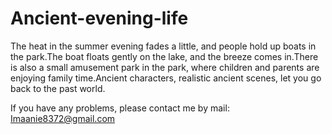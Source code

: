 # Ancient-evening-life

The heat in the summer evening fades a little, and people hold up boats in the park.The boat floats gently on the lake, and the breeze comes in.There is also a small amusement park in the park, where children and parents are enjoying family time.Ancient characters, realistic ancient scenes, let you go back to the past world.

If you have any problems, please contact me by mail: Imaanie8372@gmail.com
